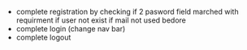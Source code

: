 * complete registration by checking 
    if 2 pasword field marched with requirment
    if user not exist
    if mail not used bedore
* complete login  (change nav bar)
* complete logout

